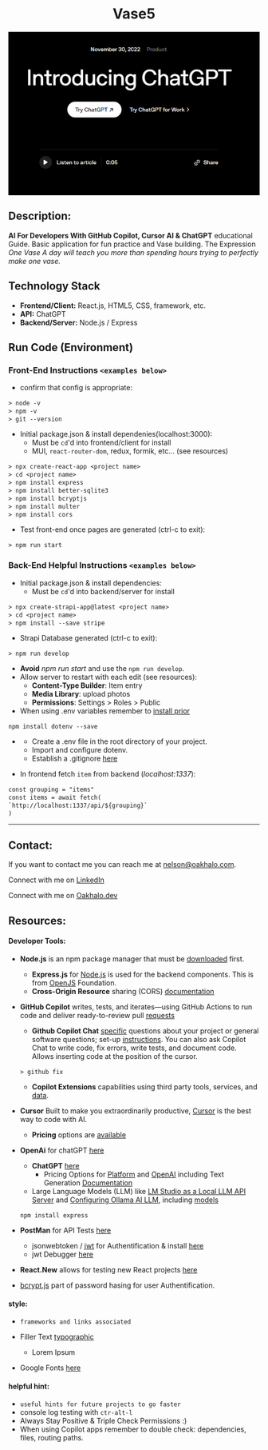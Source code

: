<h1 align="center">Vase5</h1>

<a href="https://openai.com/index/chatgpt/" ><img src="./troubleShooting/IntroducingChatGPT.png" align="center" ></img></a>

## Description:
**AI For Developers With GitHub Copilot, Cursor AI & ChatGPT** educational Guide. Basic application for fun practice and Vase building. The Expression *One Vase A day will teach you more than spending hours trying to perfectly make one vase.* 

## Technology Stack
- **Frontend/Client:** React.js, HTML5, CSS, framework, etc.
- **API:** ChatGPT
- **Backend/Server:** Node.js / Express

## Run Code (Environment)

### Front-End Instructions `<examples below>`
- confirm that config is appropriate:
```
> node -v
> npm -v
> git --version
```

- Initial package.json & install dependenies(localhost:3000):
    - Must be `cd`'d into frontend/client for install
    - MUI, `react-router-dom`, redux, formik, etc... (see resources)
```
> npx create-react-app <project name>
> cd <project name>
> npm install express
> npm install better-sqlite3
> npm install bcryptjs
> npm install multer
> npm install cors
```
- Test front-end once pages are generated (ctrl-c to exit):
```
> npm run start
```

### Back-End Helpful Instructions `<examples below>`
- Initial package.json & install dependencies:
    - Must be `cd`'d into backend/server for install
```
> npx create-strapi-app@latest <project name>
> cd <project name>
> npm install --save stripe
```
- Strapi Database generated (ctrl-c to exit):
```
> npm run develop
```
- **Avoid** *npm run start* and use the `npm run develop`. 
- Allow server to restart with each edit (see resources): 
    - **Content-Type Builder**: Item entry
    - **Media Library**: upload photos
    - **Permissions**: Settings > Roles > Public
- When using .env variables remember to [install prior](https://www.npmjs.com/package/dotenv/v/14.0.0)
```
npm install dotenv --save
```
-
    - Create a .env file in the root directory of your project.
    - Import and configure dotenv.
    - Establish a .gitignore [here](https://git-scm.com/docs/gitignore)

- In frontend fetch `item` from backend (*localhost:1337*):
```
const grouping = "items"
const items = await fetch(
`http://localhost:1337/api/${grouping}`
)
```
--------------------------

## Contact:
<!--- You can add in your linkedin, medium, stack overflow, dev.to account, etc. here --->
If you want to contact me you can reach me at <nelson@oakhalo.com>.

Connect with me on <a href="https://www.linkedin.com/in/ayla-nelson/">LinkedIn</a>

Connect with me on <a href="https://github.com/oakHalo">Oakhalo.dev</a>

## Resources:

#### **Developer Tools:**
- **Node.js** is an npm package manager that must be [downloaded](https://nodejs.org/en/learn/getting-started/an-introduction-to-the-npm-package-manager) first. 
    - **Express.js** for [Node.js](https://expressjs.com/) is used for the backend components. This is from [OpenJS](https://openjsf.org/) Foundation.
    - **Cross-Origin Resource** sharing (CORS) [documentation](https://developer.mozilla.org/en-US/docs/Web/HTTP/Guides/CORS)


- **GitHub Copilot** writes, tests, and iterates—using GitHub Actions to run code and deliver ready-to-review pull [requests](https://github.com/features/copilot)
    - **Github Copilot Chat** [specific](https://docs.github.com/en/copilot/how-tos/use-chat/get-started-with-chat) questions about your project or general software questions; set-up [instructions](https://code.visualstudio.com/docs/copilot/setup-simplified). You can also ask Copilot Chat to write code, fix errors, write tests, and document code. Allows inserting code at the position of the cursor. 
    ```
    > github fix
    ```
    - **Copilot Extensions** capabilities using third party tools, services, and [data](https://github.com/marketplace?type=apps&copilot_app=true).
   
- **Cursor** Built to make you extraordinarily productive, [Cursor](https://cursor.com/en) is the best way to code with AI.
    - **Pricing** options are [available](https://cursor.com/pricing)

- **OpenAi** for chatGPT [here](https://openai.com/)
    - **ChatGPT** [here](https://platform.openai.com/docs/overview)
        - Pricing Options for [Platform](https://platform.openai.com/docs/pricing) and [OpenAI](https://openai.com/api/pricing/) including Text Generation [Documentation](https://platform.openai.com/docs/guides/text?api-mode=responses)
    - Large Language Models (LLM) like [LM Studio as a Local LLM API Server](https://lmstudio.ai/docs/app/api) and [Configuring Ollama AI LLM](https://medium.com/@sreskills/configuring-ollama-ai-llm-on-an-ec2-instance-in-aws-12cff0f5d83b), including [models](https://platform.openai.com/docs/models)


    ```
    npm install express
    ```

- **PostMan** for API Tests [here](https://www.postman.com/)
    - jsonwebtoken / [jwt](https://jwt.io/) for Authentification & install [here](https://www.npmjs.com/package/jsonwebtoken)
    - jwt Debugger [here](https://jwt.io/#debugger-io)
- **React.New** allows for testing new React projects [here](react.new)
- [bcrypt.js](https://www.npmjs.com/package/bcryptjs) part of password hasing for user Authentification. 


#### **style:** 
- `frameworks and links associated`

- Filler Text [typographic](https://generator.lorem-ipsum.info/)
    - Lorem Ipsum 
- Google Fonts [here](https://fonts.google.com/)

#### **helpful hint:** 
- `useful hints for future projects to go faster`
- console log testing with `ctr-alt-l` 
- Always Stay Positive & Triple Check Permissions :)
- When using Copilot apps remember to double check: dependencies, files, routing paths. 




<!-- 
### TODO stx: 
Future Structure (stx):
backend
frontend
images
screenShots [contains video link]
troubleShooting [contains issues resolved]


-->
